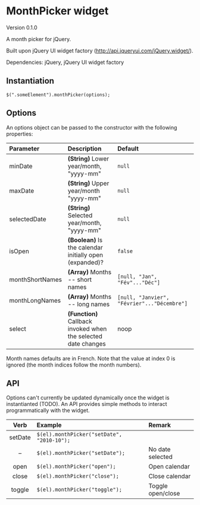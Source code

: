 # MonthPicker widget

Version 0.1.0

A month picker for jQuery.

Built upon jQuery UI widget factory (http://api.jqueryui.com/jQuery.widget/).

Dependencies: jQuery, jQuery UI widget factory

## Instantiation

`$(".someElement").monthPicker(options);`

## Options

An options object can be passed to the constructor with the following properties:

Parameter|Description|Default
:--|:--|:--
minDate|**(String)** Lower year/month, "yyyy-mm"|`null`
maxDate|**(String)** Upper year/month "yyyy-mm"|`null`
selectedDate|**(String)** Selected year/month, "yyyy-mm"|`null`
isOpen|**(Boolean)** Is the calendar initially open (expanded)?|`false`
monthShortNames|**(Array)** Months -- short names|`[null, "Jan", "Fév"..."Déc"]`
monthLongNames|**(Array)** Months -- long names|`[null, "Janvier", "Février"..."Décembre"]`
select|**(Function)** Callback invoked when the selected date changes|noop

Month names defaults are in French. Note that the value at index 0 is ignored (the month indices follow the month numbers).

## API

Options can't currently be updated dynamically once the widget is instantianted (TODO). An API provides simple methods to interact programmatically with the widget.

Verb|Example|Remark
:-:|:--|:--
setDate|`$(el).monthPicker("setDate", "2010-10");`|
–|`$(el).monthPicker("setDate");`|No date selected
open|`$(el).monthPicker("open");`|Open calendar
close|`$(el).monthPicker("close");`|Close calendar
toggle|`$(el).monthPicker("toggle");`|Toggle open/close
